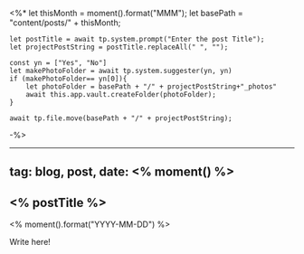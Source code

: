 
<%* 
	let thisMonth = moment().format("MMM");
	let basePath = "content/posts/" + thisMonth;
	
	let postTitle = await tp.system.prompt("Enter the post Title");
	let projectPostString = postTitle.replaceAll(" ", "");
	
	const yn = ["Yes", "No"]
	let makePhotoFolder = await tp.system.suggester(yn, yn)
	if (makePhotoFolder== yn[0]){
		let photoFolder = basePath + "/" + projectPostString+"_photos"
		await this.app.vault.createFolder(photoFolder);
	}

	await tp.file.move(basePath + "/" + projectPostString);

-%>

---
tag:  blog, post, 
date: <% moment() %>
---


## <% postTitle %> 
<% moment().format("YYYY-MM-DD") %>


Write here!